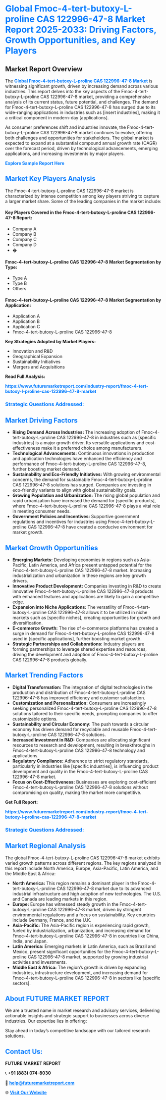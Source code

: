 <h1 style="color: #007BFF;">Global Fmoc-4-tert-butoxy-L-proline CAS 122996-47-8 Market Report 2025-2033: Driving Factors, Growth Opportunities, and Key Players</h1>

<section id="overview">
<h2>Market Report Overview</h2>
<p>The <a href="https://www.futuremarketreport.com/industry-report/fmoc-4-tert-butoxy-l-proline-cas-122996-47-8-market" style="color: #007BFF; text-decoration: none;"><strong>Global Fmoc-4-tert-butoxy-L-proline CAS 122996-47-8 Market</strong></a> is witnessing significant growth, driven by increasing demand across various industries. This report delves into the key aspects of the Fmoc-4-tert-butoxy-L-proline CAS 122996-47-8 market, providing a comprehensive analysis of its current status, future potential, and challenges. The demand for Fmoc-4-tert-butoxy-L-proline CAS 122996-47-8 has surged due to its wide-ranging applications in industries such as [insert industries], making it a critical component in modern-day [applications].</p>
<p>As consumer preferences shift and industries innovate, the Fmoc-4-tert-butoxy-L-proline CAS 122996-47-8 market continues to evolve, offering both challenges and opportunities for stakeholders. The global market is expected to expand at a substantial compound annual growth rate (CAGR) over the forecast period, driven by technological advancements, emerging applications, and increasing investments by major players.</p>
</section>

<section id="overview">
<p><a href="https://www.futuremarketreport.com/request-sample/reportId=112472" style="color: #007BFF; text-decoration: none;"><strong>Explore Sample Report Here</strong></a></p>
</section>

<section id="key-players">
<h2 style="color: #007BFF;">Market Key Players Analysis</h2>
<p>The Fmoc-4-tert-butoxy-L-proline CAS 122996-47-8 market is characterized by intense competition among key players striving to capture a larger market share. Some of the leading companies in the market include:</p>
<h4>Key Players Covered in the Fmoc-4-tert-butoxy-L-proline CAS 122996-47-8 Report:</h4>
<ul><li>Company A</li><li>Company B</li><li>Company C</li><li>Company D</li><li>�</li></ul>
<h4>Fmoc-4-tert-butoxy-L-proline CAS 122996-47-8 Market Segmentation by Type:</h4>
<ul><li>Type A</li><li>Type B</li><li>Others</li></ul>

<h4>Fmoc-4-tert-butoxy-L-proline CAS 122996-47-8 Market Segmentation by Application:</h4>
<ul><li>Application A</li><li>Application B</li><li>Application C</li><li>Fmoc-4-tert-butoxy-L-proline CAS 122996-47-8</li></ul>
<p><strong>Key Strategies Adopted by Market Players:</strong></p>
<ul>
<li>Innovation and R&D</li>
<li>Geographical Expansion</li>
<li>Sustainability Initiatives</li>
<li>Mergers and Acquisitions</li>
</ul>
</section>

<section>
<p><strong>Read Full Analysis: </strong></p><a href="https://www.futuremarketreport.com/industry-report/fmoc-4-tert-butoxy-l-proline-cas-122996-47-8-market" style="color: #007BFF; text-decoration: none;"><strong>https://www.futuremarketreport.com/industry-report/fmoc-4-tert-butoxy-l-proline-cas-122996-47-8-market</strong></a>
<h3 style="color: #007BFF;">Strategic Questions Addressed:</h3>
</section>

<section id="driving-factors">
<h2 style="color: #007BFF;">Market Driving Factors</h2>
<ul>
<li><strong>Rising Demand Across Industries:</strong> The increasing adoption of Fmoc-4-tert-butoxy-L-proline CAS 122996-47-8 in industries such as [specific industries] is a major growth driver. Its versatile applications and cost-effectiveness make it a preferred choice among manufacturers.</li>
<li><strong>Technological Advancements:</strong> Continuous innovations in production and application technologies have enhanced the efficiency and performance of Fmoc-4-tert-butoxy-L-proline CAS 122996-47-8, further boosting market demand.</li>
<li><strong>Sustainability and Eco-Friendly Initiatives:</strong> With growing environmental concerns, the demand for sustainable Fmoc-4-tert-butoxy-L-proline CAS 122996-47-8 solutions has surged. Companies are investing in eco-friendly variants to align with global sustainability goals.</li>
<li><strong>Growing Population and Urbanization:</strong> The rising global population and rapid urbanization have increased the demand for [specific products], where Fmoc-4-tert-butoxy-L-proline CAS 122996-47-8 plays a vital role in meeting consumer needs.</li>
<li><strong>Government Policies and Incentives:</strong> Supportive government regulations and incentives for industries using Fmoc-4-tert-butoxy-L-proline CAS 122996-47-8 have created a conducive environment for market growth.</li>
</ul>
</section>

<section id="growth-opportunities">
<h2 style="color: #007BFF;">Market Growth Opportunities</h2>
<ul>
<li><strong>Emerging Markets:</strong> Developing economies in regions such as Asia-Pacific, Latin America, and Africa present untapped potential for the Fmoc-4-tert-butoxy-L-proline CAS 122996-47-8 market. Increasing industrialization and urbanization in these regions are key growth drivers.</li>
<li><strong>Innovative Product Development:</strong> Companies investing in R&D to create innovative Fmoc-4-tert-butoxy-L-proline CAS 122996-47-8 products with enhanced features and applications are likely to gain a competitive edge.</li>
<li><strong>Expansion into Niche Applications:</strong> The versatility of Fmoc-4-tert-butoxy-L-proline CAS 122996-47-8 allows it to be utilized in niche markets such as [specific niches], creating opportunities for growth and diversification.</li>
<li><strong>E-commerce Growth:</strong> The rise of e-commerce platforms has created a surge in demand for Fmoc-4-tert-butoxy-L-proline CAS 122996-47-8 used in [specific applications], further boosting market growth.</li>
<li><strong>Strategic Partnerships and Collaborations:</strong> Industry players are forming partnerships to leverage shared expertise and resources, driving the development and adoption of Fmoc-4-tert-butoxy-L-proline CAS 122996-47-8 products globally.</li>
</ul>
</section>

<section id="trending-factors">
<h2 style="color: #007BFF;">Market Trending Factors</h2>
<ul>
<li><strong>Digital Transformation:</strong> The integration of digital technologies in the production and distribution of Fmoc-4-tert-butoxy-L-proline CAS 122996-47-8 has improved efficiency and customer satisfaction.</li>
<li><strong>Customization and Personalization:</strong> Consumers are increasingly seeking personalized Fmoc-4-tert-butoxy-L-proline CAS 122996-47-8 solutions tailored to their specific needs, prompting companies to offer customizable options.</li>
<li><strong>Sustainability and Circular Economy:</strong> The push towards a circular economy has driven demand for recyclable and reusable Fmoc-4-tert-butoxy-L-proline CAS 122996-47-8 solutions.</li>
<li><strong>Increased Investment in R&D:</strong> Companies are allocating significant resources to research and development, resulting in breakthroughs in Fmoc-4-tert-butoxy-L-proline CAS 122996-47-8 technology and applications.</li>
<li><strong>Regulatory Compliance:</strong> Adherence to strict regulatory standards, particularly in industries like [specific industries], is influencing product development and quality in the Fmoc-4-tert-butoxy-L-proline CAS 122996-47-8 market.</li>
<li><strong>Focus on Cost-Effectiveness:</strong> Businesses are exploring cost-efficient Fmoc-4-tert-butoxy-L-proline CAS 122996-47-8 solutions without compromising on quality, making the market more competitive.</li>
</ul>
</section>

<section>
<p><strong>Get Full Report: </strong></p><a href="https://www.futuremarketreport.com/industry-report/fmoc-4-tert-butoxy-l-proline-cas-122996-47-8-market" style="color: #007BFF; text-decoration: none;"><strong>https://www.futuremarketreport.com/industry-report/fmoc-4-tert-butoxy-l-proline-cas-122996-47-8-market</strong></a>
<h3 style="color: #007BFF;">Strategic Questions Addressed:</h3>
</section>


<section id="regional-analysis">
<h2 style="color: #007BFF;">Market Regional Analysis</h2>
<p>The global Fmoc-4-tert-butoxy-L-proline CAS 122996-47-8 market exhibits varied growth patterns across different regions. The key regions analyzed in this report include North America, Europe, Asia-Pacific, Latin America, and the Middle East & Africa:</p>
<ul>
<li><strong>North America:</strong> This region remains a dominant player in the Fmoc-4-tert-butoxy-L-proline CAS 122996-47-8 market due to its advanced industrial infrastructure and high adoption of new technologies. The U.S. and Canada are leading markets in this region.</li>
<li><strong>Europe:</strong> Europe has witnessed steady growth in the Fmoc-4-tert-butoxy-L-proline CAS 122996-47-8 market, driven by stringent environmental regulations and a focus on sustainability. Key countries include Germany, France, and the U.K.</li>
<li><strong>Asia-Pacific:</strong> The Asia-Pacific region is experiencing rapid growth, fueled by industrialization, urbanization, and increasing demand for Fmoc-4-tert-butoxy-L-proline CAS 122996-47-8 in countries like China, India, and Japan.</li>
<li><strong>Latin America:</strong> Emerging markets in Latin America, such as Brazil and Mexico, present significant opportunities for the Fmoc-4-tert-butoxy-L-proline CAS 122996-47-8 market, supported by growing industrial activities and investments.</li>
<li><strong>Middle East & Africa:</strong> The region’s growth is driven by expanding industries, infrastructure development, and increasing demand for Fmoc-4-tert-butoxy-L-proline CAS 122996-47-8 in sectors like [specific sectors].</li>
</ul>
</section>

<footer>
<h2 style="color: #007BFF;">About FUTURE MARKET REPORT</h2>
<p>We are a trusted name in market research and advisory services, delivering actionable insights and strategic support to businesses across diverse industries. Our expertise lies in offering:</p>

<p>Stay ahead in today’s competitive landscape with our tailored research solutions.</p>

<h2 style="color: #007BFF;">Contact Us:</h2>
<p><strong>FUTURE MARKET REPORT</strong></p>
<p>📞 <strong>+91 (883) 074-8030</strong></p>
<p>📧 <strong><a href="mailto:help@futuremarketreport.com" style="color: #007BFF;">help@futuremarketreport.com</a></strong></p>
<p>🌐 <strong><a href="https://www.futuremarketreport.com/" style="color: #007BFF;">Visit Our Website</a></strong></p>
</footer>